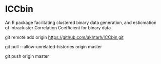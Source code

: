 # ICCbin
An R package facilitating clustered binary data generation, and estiomation of Intracluster Correlation Coefficient for binary data

git remote add origin https://github.com/akhtarh/ICCbin.git

git pull --allow-unrelated-histories origin master

git push origin master
